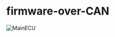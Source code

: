 # firmware-over-CAN

![MainECU](https://github.com/YoussefKhaledAhmed/firmware-over-CAN/assets/101673979/3ef4611f-022a-435a-98aa-9b526950fc1d)
